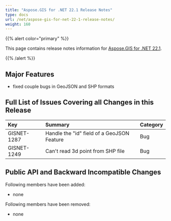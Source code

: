 ```yaml
---
title: "Aspose.GIS for .NET 22.1 Release Notes"
type: docs
url: /net/aspose-gis-for-net-22-1-release-notes/
weight: 160
---
```


{{% alert color="primary" %}} 

This page contains release notes information for [Aspose.GIS for .NET 22.1](https://www.nuget.org/packages/Aspose.GIS/22.1.0).

{{% /alert %}} 
## **Major Features**
- fixed couple bugs in GeoJSON and SHP formats
## **Full List of Issues Covering all Changes in this Release**

|**Key**|**Summary**|**Category**|
| :- | :- | :- |
|GISNET-1287|Handle the "id" field of a GeoJSON Feature|Bug|
|GISNET-1249|Can't read 3d point from SHP file|Bug|
## **Public API and Backward Incompatible Changes**
Following members have been added:

- none

Following members have been removed:
- none